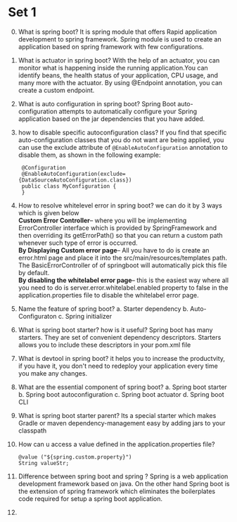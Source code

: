 # Set 1
0. What is spring boot?
   It is spring module that offers Rapid application development to spring framework. Spring module is used to create an application based on spring framework with few configurations.
1. What is actuator in spring boot?
   With the help of an actuator, you can monitor what is happening inside the running application.You can identify beans, the health status of your application, CPU usage, and many more with the actuator. By using @Endpoint annotation, you can create a custom endpoint.
2. What is auto configuration in spring boot?
   Spring Boot auto-configuration attempts to automatically configure your Spring application based on the jar dependencies that you have added.

3. how to disable specific autoconfiguration class?
   If you find that specific auto-configuration classes that you do not want are being applied, you can use the exclude attribute of ```@EnableAutoConfiguration``` annotation to disable them, as shown in the following example: 
   ```
    @Configuration
    @EnableAutoConfiguration(exclude={DataSourceAutoConfiguration.class})
    public class MyConfiguration {
    }
   ```
4. How to resolve whitelevel error in spring boot?
   we can do it by 3 ways which is given below<br/>
   <b>Custom Error Controller</b>– where you will be implementing ErrorController  interface which is provided by SpringFramework and then overriding its getErrorPath() so that you can return a custom path whenever such type of error is occurred.<br/>
   <b>By Displaying Custom error page</b>– All you have to do is create an error.html page and place it into the src/main/resources/templates path. The BasicErrorController of of springboot will automatically pick this file by default.<br/>
   <b>By disabling the whitelabel error page</b>– this is the easiest way where all you need to do is server.error.whitelabel.enabled property to false in the application.properties file to disable the whitelabel error page.
5. Name the feature of spring boot?
   a. Starter dependency
   b. Auto-Configuraton
   c. Spring initializer
   
6. What is spring boot starter? how is it useful?
   Spring boot has many starters. They are set of convenient dependency descriptors. Starters allows you to include these descriptors in your pom.xml file
7. What is devtool in spring boot?
   it helps you to increase the productvity, if you have it, you don't need to redeploy your application every time you make any changes.
8. What are the essential component of spring boot?
   a. Spring boot starter
   b. Spring boot autoconfiguration
   c. Spring boot actuator
   d. Spring boot CLI
9. What is spring boot starter parent?
   Its a special starter which makes Gradle or maven dependency-management easy by adding jars to your classpath
10. How can u access a value defined in the application.properties file?
    ```
    @value ("${spring.custom.property}")
    String valueStr;
    ```

11. Difference between spring boot and spring ?
    Spring is a web application development framework based on java. On the other hand Spring boot is the extension of spring framework which eliminates the boilerplates code required for setup a spring boot application.
    
12. 
 

